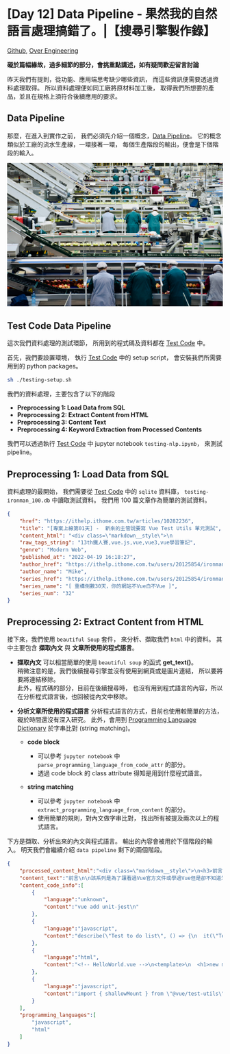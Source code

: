 # [Day 12] Data Pipeline - 果然我的自然語言處理搞錯了。|【搜尋引擎製作錄】

[Github], [Over Engineering]

**礙於篇幅緣故，過多細節的部分，會挑重點講述，如有疑問歡迎留言討論**

昨天我們有提到，從功能、應用端思考缺少哪些資訊，
而這些資訊便需要透過資料處理取得。
所以資料處理便如同工廠將原材料加工後，
取得我們所想要的產品，並且在規格上須符合後續應用的要求。

## Data Pipeline
那麼，在進入到實作之前，
我們必須先介紹一個概念，[Data Pipeline]。
它的概念類似於工廠的流水生產線，一環接著一環，
每個生產階段的輸出，便會是下個階段的輸入。

![](https://raw.githubusercontent.com/over-engineering-run/over-engineering-articles/main/resources/day11-03-production_line.png)

## Test Code Data Pipeline

這次我們資料處理的測試環節，
所用到的程式碼及資料都在 [Test Code] 中。

首先，我們要設置環境，
執行 [Test Code] 中的 setup script，
會安裝我們所需要用到的 python packages。

```bash
sh ./testing-setup.sh
```

我們的資料處理，主要包含了以下的階段
- **Preprocessing 1: Load Data from SQL**
- **Preprocessing 2: Extract Content from HTML**
- **Preprocessing 3: Content Text**
- **Preprocessing 4: Keyword Extraction from Processed Contents**

我們可以透過執行 [Test Code] 中 jupyter notebook `testing-nlp.ipynb`，
來測試 pipeline。

## Preprocessing 1: Load Data from SQL
資料處理的最開始，
我們需要從 [Test Code] 中的 `sqlite` 資料庫，
`testing-ironman_100.db` 中讀取測試資料。
我們用 100 篇文章作為簡單的測試資料。

```json
{
    "href": "https://ithelp.ithome.com.tw/articles/10282236",
    "title": "[專案上線第01天] -  新來的主管說要寫 Vue Test Utils 單元測試",
    "content_html": "<div class=\"markdown__style\">\n                                                            <h3>前言</h3>\n<blockquote>\n<p>該系列是為了讓看過Vue官方文件或學過Vue但是卻不知道怎麼下手去重構現在有的網站而去規畫的系列文章，在這邊整理了許多我自己使用Vue重構很多網站的經驗分享給讀者們。</p>\n</blockquote>\n<p>什麼？單元測試？當你開始接觸開發專案有一段時間後，你會開始漸漸聽到這個專業術語，就讓我來大家了解一下什麼是單元測試</p>\n<p><iframe width=\"560\" height=\"315\" frameborder=\"0\" allow=\"accelerometer; autoplay; encrypted-media; gyroscope; picture-in-picture\" allowfullscreen=\"allowfullscreen\" src=\"https://www.youtube.com/embed/j2ggBXF54dA\"></iframe><br>\n影片搭配文章看學習效果會更好喔</p>\n<h2>什麼是單元測試？</h2>\n<p>簡單來說程式碼的最小單位進行測試，確保程式邏輯不會在團隊維護的過程中出錯，維護程式碼的品質。所謂的最小單位，我用個例子來舉例，假如你今天有一個主功能是由 A跟Ｂ兩個功能所組成的，而這兩個功能就是我們所說的最小單位，所以在撰寫測試的時候我們重點在針對A跟Ｂ來進行測試，主功能的測試中不會包含 A跟Ｂ的測試，這樣的測試就是我們所說的單元測試。</p>\n<h2>為什麼需要單元測試？</h2>\n<p>我先列出幾個優缺點，我們來比較一下</p>\n<h3>優點：</h3>\n<ol>\n<li>確保團隊跌代的時候不會影響原本的功能</li>\n<li>確保品質，準確對程式碼切割最小單位，降低耦合度</li>\n<li>程式的 return 變成可預期</li>\n<li>重構程式碼可以按照測試的規格走</li>\n</ol>\n<h3>缺點 :</h3>\n<ol>\n<li>初期可能撰寫單元測試所消耗的時間可能會大於實際開發時間</li>\n<li>如果迭代性高，很常寫好的測試要重寫，久了會浪費很多時間</li>\n<li>測試相關的配置繁瑣，為了配合許多開發上的細節要處理的設定很多</li>\n</ol>\n<p>從優缺點可以知道說，撰寫單元測試的初期對於開發的效益並不高，先撇開不熟悉測試來說，光就在公司常常會因為需求改變就要來來回回改寫程式，我就要再花許多時間來重寫測試，怎麼想都對於有時辰壓力的專案來說不是那麼划算，所以往往會在這個時候放棄寫測試，就像我如果在初期會遇到不斷修改的需求的時候，我也不會先寫測試（笑</p>\n<p>那什麼情況下該寫單元測試？其實產品開發的中期的時候，基本上中期的時候大多數的平台規格都確定了差不多，就可以考慮開始補單元測試，因為會開始遇到前面做好的功能因為新的功能造成預期外的錯誤，以及專案由其他同事接手的時候改壞某個功能但是同事不知道，這些我們都可以透過測試來了解，避免把測試沒通過的案子給推上線。</p>\n<h2>開始寫 Vue 的單元測試前</h2>\n<p>開始寫測試前我們要先了解一下我們是透過何種<strong>技術</strong>來撰寫測試的</p>\n<h3>Jest</h3>\n<p>Jest 是由 Facebook 開發維護的一款 JavaScript 測試框架，可以用簡潔的語法來測試你的 function 。</p>\n<h3>Vue Test Utils</h3>\n<p>Vue Test Utils 是 Vue 官方推出的組件單元測試框架，簡化組件的測試。它提供了一些方法來以區分掛載組件之間交互。</p>\n<p>我們會透過以上兩種測試用的框架來針對我們 vue 的 component 進行測試，Vue Test Utils 負責解析我們的 component，讓我們可以不透過 build 就可以模擬 DOM 被渲染出來的結果，再透過 Jest 撰寫 test case 來驗證是否符合預期。</p>\n<h2>安裝 jest 與 Vue Test Utils （ Vue-cli ）</h2>\n<p>如果你是新建立一個專案，請你選擇 Unit Testing -&gt; Jest，這樣專案預設就會有安裝 jest 跟 Vue Test Utils</p>\n<p><img src=\"https://ithelp.ithome.com.tw/upload/images/20220419/20125854cuHDuilGGc.png\" alt=\"https://ithelp.ithome.com.tw/upload/images/20220419/20125854cuHDuilGGc.png\"></p>\n<p>如果你在建立專案的時候沒有選擇 Unit Testing 的話你可以輸入以下指令</p>\n<pre><code>vue add unit-jest\n</code></pre>\n<p>現有的 CLI 專案，也可以加入 jest 跟 Vue Test Utils</p>\n<h2>基本語法介紹 describe &amp; it &amp; test</h2>\n<p>先來帶大家來看一下基本的語法</p>\n<pre><code class=\"language-javascript\">describe(\"Test to do list\", () =&gt; {\n  it(\"Test to do 1\", () =&gt; {\n    expect(1 + 1).toBe(2);\n  });\n  test(\"Test to do 2\", () =&gt; {\n   expect(2 + 1).toBe(3);\n  });\n});\n</code></pre>\n<ul>\n<li>describe ： 類似群組的概念，用來將一個或是多個相關的測試包再一起。</li>\n<li>it ＆test ： 為測試的項目單位，it 為 test 的別名兩個是一樣的東西。</li>\n<li>expect ：你要測試的項目內容。</li>\n<li>toBe ： 斷言，主要是來檢查 expect 回傳的內容是否符合你的預期，有很多種形式的斷言。</li>\n</ul>\n<p>以上的這些語法屬於 jest 的語法 API</p>\n<p>接下來看看如何使用 Vue Test Utils 負責解析我們的 Component</p>\n<pre><code class=\"language-html\">&lt;!-- HelloWorld.vue --&gt;\n&lt;template&gt;\n  &lt;h1&gt;new message&lt;/h1&gt;\n&lt;/template&gt;\n\n</code></pre>\n<pre><code class=\"language-javascript\">import { shallowMount } from \"@vue/test-utils\";\nimport HelloWorld from \"@/components/HelloWorld.vue\";\ndescribe(\"HelloWorld.vue\", () =&gt; {\n  it(\"renders msg text\", () =&gt; {\n    const wrapper = shallowMount(HelloWorld);\n    expect(wrapper.text()).toBe(\"new message\");\n  });\n});\n</code></pre>\n<p>我們可以直接使用 shallowMount 這個方法來渲染我們的 Component，再透過 .text( ) 這個方法去取得 Component 裡面所有的文字內容來做比對，是不是覺得很簡單呢～</p>\n<h2>最後</h2>\n<p>好啦！關於單元測試的部分就到這邊先告一段落，如果你還想知道更多有關於單元測試的使用以及使用情境，歡迎購買我的新課程 <strong>Vue 單元測試 vue-test-utils｜入門</strong></p>\n<p>課程網址：<a href=\"https://thecodingpro.com/courses/vue-test-utils\" target=\"_blank\" rel=\"noreferrer noopener\">https://thecodingpro.com/courses/vue-test-utils</a></p>\n<p><img src=\"https://ithelp.ithome.com.tw/upload/images/20220419/20125854wT0M5271od.png\" alt=\"https://ithelp.ithome.com.tw/upload/images/20220419/20125854wT0M5271od.png\"></p>\n<p>原價新台幣 2200 元，目前還是維持預購價新台幣 1800元，現在輸入折扣碼「 PAJNBFUNO300」馬上再折300元優惠。</p>\n<p><img src=\"https://d1dwq032kyr03c.cloudfront.net/upload/images/20210901/20125854yMlu8aU1vd.jpg\" alt=\"QRcode\"></p>\n<h3>訂閱Mike的頻道享受精彩的教學與分享</h3>\n<p><a href=\"https://www.youtube.com/channel/UC7ArpUezGLX-dZ0FTS_jVMQ\" target=\"_blank\" rel=\"noreferrer noopener\">Mike 的 Youtube 頻道</a><br>\n<a href=\"https://medium.com/i-am-mike\" target=\"_blank\" rel=\"noreferrer noopener\">Mike的medium</a><br>\nMIke 的官方 line 帳號，好友搜尋 @mike_cheng</p>\n <br>\n                                                    </div>",
    "raw_tags_string": "13th鐵人賽,vue.js,vue,vue3,vue學習筆記",
    "genre": "Modern Web",
    "published_at": "2022-04-19 16:18:27",
    "author_href": "https://ithelp.ithome.com.tw/users/20125854/ironman",
    "author_name": "Mike",
    "series_href": "https://ithelp.ithome.com.tw/users/20125854/ironman/4112",
    "series_name": "[ 重構倒數30天，你的網站不Vue白不Vue ]",
    "series_num": "32"
}
```

## Preprocessing 2: Extract Content from HTML
接下來，我們使用 `beautiful Soup` 套件，
來分析、擷取我們 `html` 中的資料。
其中主要包含 **擷取內文** 與 **文章所使用的程式語言**。

- **擷取內文**
可以相當簡單的使用 `beautiful soup` 的函式 **get_text()**。
</br>稍微注意的是，我們後續搜尋引擎並沒有使用到網頁或是圖片連結，
所以要將要將連結移除。
</br>此外，程式碼的部分，目前在後續搜尋時，
也沒有用到程式語言的內容，所以在分析程式語言後，也回被從內文中移除。

- **分析文章所使用的程式語言**
分析程式語言的方式，目前也使用較簡單的方法，礙於時間還沒有深入研究。
此外，會用到 [Programming Language Dictionary] 於字串比對 (string matching)。

  - **code block**
    - 可以參考 `jupyter notebook` 中 `parse_programming_language_from_code_attr` 的部分。
    - 透過 code block 的 class attribute 得知是用到什麼程式語言。

  - **string matching**
    - 可以參考 `jupyter notebook` 中 `extract_programming_language_from_content` 的部分。
    - 使用簡單的規則，對內文做字串比對，
      找出所有被提及兩次以上的程式語言。

下方是擷取、分析出來的內文與程式語言。
輸出的內容會被用於下個階段的輸入。
明天我們會繼續介紹 `data pipeline` 剩下的兩個階段。

```json
{
    "processed_content_html":"<div class=\"markdown__style\">\n<h3>前言</h3>\n<blockquote>\n<p>該系列是為了讓看過Vue官方文件或學過Vue但是卻不知道怎麼下手去重構現在有的網站而去規畫的系列文章，在這邊整理了許多我自己使用Vue重構很多網站的經驗分享給讀者們。</p>\n</blockquote>\n<p>什麼？單元測試？當你開始接觸開發專案有一段時間後，你會開始漸漸聽到這個專業術語，就讓我來大家了解一下什麼是單元測試</p>\n<p><iframe allow=\"accelerometer; autoplay; encrypted-media; gyroscope; picture-in-picture\" allowfullscreen=\"allowfullscreen\" frameborder=\"0\" height=\"315\" src=\"https://www.youtube.com/embed/j2ggBXF54dA\" width=\"560\"></iframe><br/>\n影片搭配文章看學習效果會更好喔</p>\n<h2>什麼是單元測試？</h2>\n<p>簡單來說程式碼的最小單位進行測試，確保程式邏輯不會在團隊維護的過程中出錯，維護程式碼的品質。所謂的最小單位，我用個例子來舉例，假如你今天有一個主功能是由 A跟Ｂ兩個功能所組成的，而這兩個功能就是我們所說的最小單位，所以在撰寫測試的時候我們重點在針對A跟Ｂ來進行測試，主功能的測試中不會包含 A跟Ｂ的測試，這樣的測試就是我們所說的單元測試。</p>\n<h2>為什麼需要單元測試？</h2>\n<p>我先列出幾個優缺點，我們來比較一下</p>\n<h3>優點：</h3>\n<ol>\n<li>確保團隊跌代的時候不會影響原本的功能</li>\n<li>確保品質，準確對程式碼切割最小單位，降低耦合度</li>\n<li>程式的 return 變成可預期</li>\n<li>重構程式碼可以按照測試的規格走</li>\n</ol>\n<h3>缺點 :</h3>\n<ol>\n<li>初期可能撰寫單元測試所消耗的時間可能會大於實際開發時間</li>\n<li>如果迭代性高，很常寫好的測試要重寫，久了會浪費很多時間</li>\n<li>測試相關的配置繁瑣，為了配合許多開發上的細節要處理的設定很多</li>\n</ol>\n<p>從優缺點可以知道說，撰寫單元測試的初期對於開發的效益並不高，先撇開不熟悉測試來說，光就在公司常常會因為需求改變就要來來回回改寫程式，我就要再花許多時間來重寫測試，怎麼想都對於有時辰壓力的專案來說不是那麼划算，所以往往會在這個時候放棄寫測試，就像我如果在初期會遇到不斷修改的需求的時候，我也不會先寫測試（笑</p>\n<p>那什麼情況下該寫單元測試？其實產品開發的中期的時候，基本上中期的時候大多數的平台規格都確定了差不多，就可以考慮開始補單元測試，因為會開始遇到前面做好的功能因為新的功能造成預期外的錯誤，以及專案由其他同事接手的時候改壞某個功能但是同事不知道，這些我們都可以透過測試來了解，避免把測試沒通過的案子給推上線。</p>\n<h2>開始寫 Vue 的單元測試前</h2>\n<p>開始寫測試前我們要先了解一下我們是透過何種<strong>技術</strong>來撰寫測試的</p>\n<h3>Jest</h3>\n<p>Jest 是由 Facebook 開發維護的一款 JavaScript 測試框架，可以用簡潔的語法來測試你的 function 。</p>\n<h3>Vue Test Utils</h3>\n<p>Vue Test Utils 是 Vue 官方推出的組件單元測試框架，簡化組件的測試。它提供了一些方法來以區分掛載組件之間交互。</p>\n<p>我們會透過以上兩種測試用的框架來針對我們 vue 的 component 進行測試，Vue Test Utils 負責解析我們的 component，讓我們可以不透過 build 就可以模擬 DOM 被渲染出來的結果，再透過 Jest 撰寫 test case 來驗證是否符合預期。</p>\n<h2>安裝 jest 與 Vue Test Utils （ Vue-cli ）</h2>\n<p>如果你是新建立一個專案，請你選擇 Unit Testing -&gt; Jest，這樣專案預設就會有安裝 jest 跟 Vue Test Utils</p>\n<p></p>\n<p>如果你在建立專案的時候沒有選擇 Unit Testing 的話你可以輸入以下指令</p>\n<pre></pre>\n<p>現有的 CLI 專案，也可以加入 jest 跟 Vue Test Utils</p>\n<h2>基本語法介紹 describe &amp; it &amp; test</h2>\n<p>先來帶大家來看一下基本的語法</p>\n<pre></pre>\n<ul>\n<li>describe ： 類似群組的概念，用來將一個或是多個相關的測試包再一起。</li>\n<li>it ＆test ： 為測試的項目單位，it 為 test 的別名兩個是一樣的東西。</li>\n<li>expect ：你要測試的項目內容。</li>\n<li>toBe ： 斷言，主要是來檢查 expect 回傳的內容是否符合你的預期，有很多種形式的斷言。</li>\n</ul>\n<p>以上的這些語法屬於 jest 的語法 API</p>\n<p>接下來看看如何使用 Vue Test Utils 負責解析我們的 Component</p>\n<pre></pre>\n<pre></pre>\n<p>我們可以直接使用 shallowMount 這個方法來渲染我們的 Component，再透過 .text( ) 這個方法去取得 Component 裡面所有的文字內容來做比對，是不是覺得很簡單呢～</p>\n<h2>最後</h2>\n<p>好啦！關於單元測試的部分就到這邊先告一段落，如果你還想知道更多有關於單元測試的使用以及使用情境，歡迎購買我的新課程 <strong>Vue 單元測試 vue-test-utils｜入門</strong></p>\n<p>課程網址：</p>\n<p></p>\n<p>原價新台幣 2200 元，目前還是維持預購價新台幣 1800元，現在輸入折扣碼「 PAJNBFUNO300」馬上再折300元優惠。</p>\n<p></p>\n<h3>訂閱Mike的頻道享受精彩的教學與分享</h3>\n<p><br/>\n<br/>\nMIke 的官方 line 帳號，好友搜尋 @mike_cheng</p>\n<br/>\n</div>",
    "content_text":"前言\n\n該系列是為了讓看過Vue官方文件或學過Vue但是卻不知道怎麼下手去重構現在有的網站而去規畫的系列文章，在這邊整理了許多我自己使用Vue重構很多網站的經驗分享給讀者們。\n\n什麼？單元測試？當你開始接觸開發專案有一段時間後，你會開始漸漸聽到這個專業術語，就讓我來大家了解一下什麼是單元測試\n\n影片搭配文章看學習效果會更好喔\n什麼是單元測試？\n簡單來說程式碼的最小單位進行測試，確保程式邏輯不會在團隊維護的過程中出錯，維護程式碼的品質。所謂的最小單位，我用個例子來舉例，假如你今天有一個主功能是由 A跟Ｂ兩個功能所組成的，而這兩個功能就是我們所說的最小單位，所以在撰寫測試的時候我們重點在針對A跟Ｂ來進行測試，主功能的測試中不會包含 A跟Ｂ的測試，這樣的測試就是我們所說的單元測試。\n為什麼需要單元測試？\n我先列出幾個優缺點，我們來比較一下\n優點：\n\n確保團隊跌代的時候不會影響原本的功能\n確保品質，準確對程式碼切割最小單位，降低耦合度\n程式的 return 變成可預期\n重構程式碼可以按照測試的規格走\n\n缺點 :\n\n初期可能撰寫單元測試所消耗的時間可能會大於實際開發時間\n如果迭代性高，很常寫好的測試要重寫，久了會浪費很多時間\n測試相關的配置繁瑣，為了配合許多開發上的細節要處理的設定很多\n\n從優缺點可以知道說，撰寫單元測試的初期對於開發的效益並不高，先撇開不熟悉測試來說，光就在公司常常會因為需求改變就要來來回回改寫程式，我就要再花許多時間來重寫測試，怎麼想都對於有時辰壓力的專案來說不是那麼划算，所以往往會在這個時候放棄寫測試，就像我如果在初期會遇到不斷修改的需求的時候，我也不會先寫測試（笑\n那什麼情況下該寫單元測試？其實產品開發的中期的時候，基本上中期的時候大多數的平台規格都確定了差不多，就可以考慮開始補單元測試，因為會開始遇到前面做好的功能因為新的功能造成預期外的錯誤，以及專案由其他同事接手的時候改壞某個功能但是同事不知道，這些我們都可以透過測試來了解，避免把測試沒通過的案子給推上線。\n開始寫 Vue 的單元測試前\n開始寫測試前我們要先了解一下我們是透過何種技術來撰寫測試的\nJest\nJest 是由 Facebook 開發維護的一款 JavaScript 測試框架，可以用簡潔的語法來測試你的 function 。\nVue Test Utils\nVue Test Utils 是 Vue 官方推出的組件單元測試框架，簡化組件的測試。它提供了一些方法來以區分掛載組件之間交互。\n我們會透過以上兩種測試用的框架來針對我們 vue 的 component 進行測試，Vue Test Utils 負責解析我們的 component，讓我們可以不透過 build 就可以模擬 DOM 被渲染出來的結果，再透過 Jest 撰寫 test case 來驗證是否符合預期。\n安裝 jest 與 Vue Test Utils （ Vue-cli ）\n如果你是新建立一個專案，請你選擇 Unit Testing -> Jest，這樣專案預設就會有安裝 jest 跟 Vue Test Utils\n\n如果你在建立專案的時候沒有選擇 Unit Testing 的話你可以輸入以下指令\n\n現有的 CLI 專案，也可以加入 jest 跟 Vue Test Utils\n基本語法介紹 describe & it & test\n先來帶大家來看一下基本的語法\n\n\ndescribe ： 類似群組的概念，用來將一個或是多個相關的測試包再一起。\nit ＆test ： 為測試的項目單位，it 為 test 的別名兩個是一樣的東西。\nexpect ：你要測試的項目內容。\ntoBe ： 斷言，主要是來檢查 expect 回傳的內容是否符合你的預期，有很多種形式的斷言。\n\n以上的這些語法屬於 jest 的語法 API\n接下來看看如何使用 Vue Test Utils 負責解析我們的 Component\n\n\n我們可以直接使用 shallowMount 這個方法來渲染我們的 Component，再透過 .text( ) 這個方法去取得 Component 裡面所有的文字內容來做比對，是不是覺得很簡單呢～\n最後\n好啦！關於單元測試的部分就到這邊先告一段落，如果你還想知道更多有關於單元測試的使用以及使用情境，歡迎購買我的新課程 Vue 單元測試 vue-test-utils｜入門\n課程網址：\n\n原價新台幣 2200 元，目前還是維持預購價新台幣 1800元，現在輸入折扣碼「 PAJNBFUNO300」馬上再折300元優惠。\n\n訂閱Mike的頻道享受精彩的教學與分享\n\n\nMIke 的官方 line 帳號，好友搜尋 @mike_cheng",
    "content_code_info":[
        {
            "language":"unknown",
            "content":"vue add unit-jest\n"
        },
        {
            "language":"javascript",
            "content":"describe(\"Test to do list\", () => {\n  it(\"Test to do 1\", () => {\n    expect(1 + 1).toBe(2);\n  });\n  test(\"Test to do 2\", () => {\n   expect(2 + 1).toBe(3);\n  });\n});\n"
        },
        {
            "language":"html",
            "content":"<!-- HelloWorld.vue -->\n<template>\n  <h1>new message</h1>\n</template>\n\n"
        },
        {
            "language":"javascript",
            "content":"import { shallowMount } from \"@vue/test-utils\";\nimport HelloWorld from \"@/components/HelloWorld.vue\";\ndescribe(\"HelloWorld.vue\", () => {\n  it(\"renders msg text\", () => {\n    const wrapper = shallowMount(HelloWorld);\n    expect(wrapper.text()).toBe(\"new message\");\n  });\n});\n"
        }
    ],
    "programming_languages":[
        "javascript",
        "html"
    ]
}
```


[Github]: https://github.com/over-engineering-ru
[Over Engineering]: https://over-engineering-frontend.fly.dev/
[Data Pipeline]: https://en.wikipedia.org/wiki/Pipeline_(computing)
[Test Code]: https://github.com/over-engineering-run/over-engineering/tree/v0.0.1/nlp/testing
[Programming Language Dictionary]: https://github.com/over-engineering-run/over-engineering/blob/v0.0.1/nlp/resources/programming_language.json
